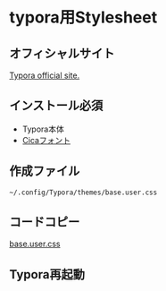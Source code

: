 # typora用Stylesheet

## オフィシャルサイト

[Typora official site.](https://typora.io/)

## インストール必須

- Typora本体
- [Cicaフォント](https://github.com/miiton/Cica)

## 作成ファイル

`~/.config/Typora/themes/base.user.css`

## コードコピー

[base.user.css](https://github.com/strcode-yabu/typora_my_stylesheets/blob/main/base.user.css)

## Typora再起動
